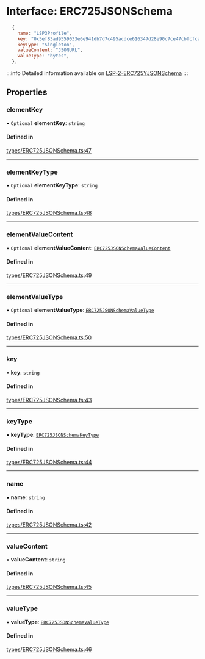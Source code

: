 # Interface: ERC725JSONSchema

```javascript title=Example
  {
    name: "LSP3Profile",
    key: "0x5ef83ad9559033e6e941db7d7c495acdce616347d28e90c7ce47cbfcfcad3bc5",
    keyType: "Singleton",
    valueContent: "JSONURL",
    valueType: "bytes",
  },
```

:::info
Detailed information available on [LSP-2-ERC725YJSONSchema](https://github.com/lukso-network/LIPs/blob/master/LSPs/LSP-2-ERC725YJSONSchema.md)
:::

## Properties

### elementKey

• `Optional` **elementKey**: `string`

#### Defined in

[types/ERC725JSONSchema.ts:47](https://github.com/ERC725Alliance/erc725.js/blob/596689d/src/types/ERC725JSONSchema.ts#L47)

---

### elementKeyType

• `Optional` **elementKeyType**: `string`

#### Defined in

[types/ERC725JSONSchema.ts:48](https://github.com/ERC725Alliance/erc725.js/blob/596689d/src/types/ERC725JSONSchema.ts#L48)

---

### elementValueContent

• `Optional` **elementValueContent**: [`ERC725JSONSchemaValueContent`](../README.md#erc725jsonschemavaluecontent)

#### Defined in

[types/ERC725JSONSchema.ts:49](https://github.com/ERC725Alliance/erc725.js/blob/596689d/src/types/ERC725JSONSchema.ts#L49)

---

### elementValueType

• `Optional` **elementValueType**: [`ERC725JSONSchemaValueType`](../README.md#erc725jsonschemavaluetype)

#### Defined in

[types/ERC725JSONSchema.ts:50](https://github.com/ERC725Alliance/erc725.js/blob/596689d/src/types/ERC725JSONSchema.ts#L50)

---

### key

• **key**: `string`

#### Defined in

[types/ERC725JSONSchema.ts:43](https://github.com/ERC725Alliance/erc725.js/blob/596689d/src/types/ERC725JSONSchema.ts#L43)

---

### keyType

• **keyType**: [`ERC725JSONSchemaKeyType`](../README.md#erc725jsonschemakeytype)

#### Defined in

[types/ERC725JSONSchema.ts:44](https://github.com/ERC725Alliance/erc725.js/blob/596689d/src/types/ERC725JSONSchema.ts#L44)

---

### name

• **name**: `string`

#### Defined in

[types/ERC725JSONSchema.ts:42](https://github.com/ERC725Alliance/erc725.js/blob/596689d/src/types/ERC725JSONSchema.ts#L42)

---

### valueContent

• **valueContent**: `string`

#### Defined in

[types/ERC725JSONSchema.ts:45](https://github.com/ERC725Alliance/erc725.js/blob/596689d/src/types/ERC725JSONSchema.ts#L45)

---

### valueType

• **valueType**: [`ERC725JSONSchemaValueType`](../README.md#erc725jsonschemavaluetype)

#### Defined in

[types/ERC725JSONSchema.ts:46](https://github.com/ERC725Alliance/erc725.js/blob/596689d/src/types/ERC725JSONSchema.ts#L46)
